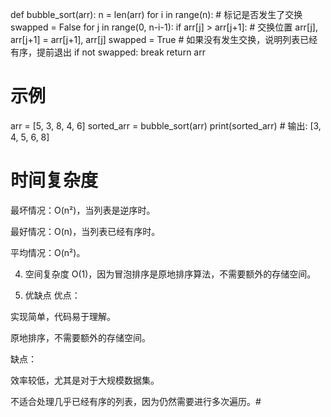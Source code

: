 def bubble_sort(arr):
    n = len(arr)
    for i in range(n):
        # 标记是否发生了交换
        swapped = False
        for j in range(0, n-i-1):
            if arr[j] > arr[j+1]:
                # 交换位置
                arr[j], arr[j+1] = arr[j+1], arr[j]
                swapped = True
        # 如果没有发生交换，说明列表已经有序，提前退出
        if not swapped:
            break
    return arr

# 示例
arr = [5, 3, 8, 4, 6]
sorted_arr = bubble_sort(arr)
print(sorted_arr)  # 输出: [3, 4, 5, 6, 8]
#  时间复杂度
最坏情况：O(n²)，当列表是逆序时。

最好情况：O(n)，当列表已经有序时。

平均情况：O(n²)。

4. 空间复杂度
O(1)，因为冒泡排序是原地排序算法，不需要额外的存储空间。

5. 优缺点
优点：

实现简单，代码易于理解。

原地排序，不需要额外的存储空间。

缺点：

效率较低，尤其是对于大规模数据集。

不适合处理几乎已经有序的列表，因为仍然需要进行多次遍历。#
